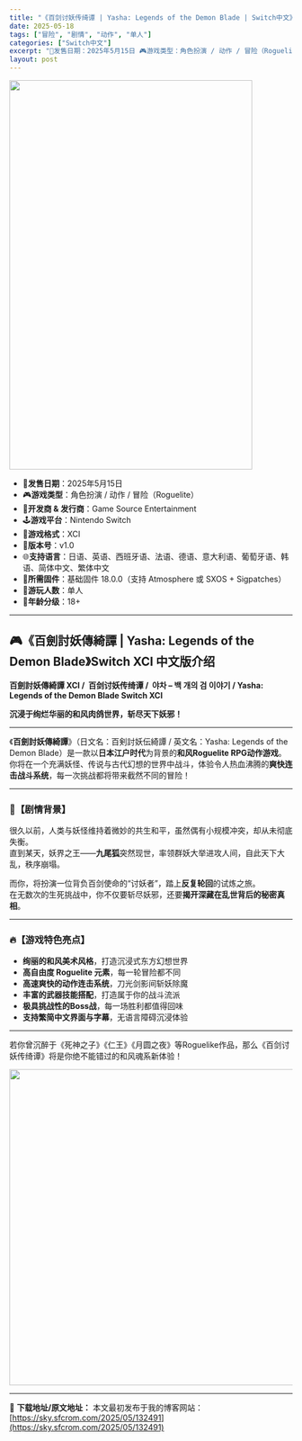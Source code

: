```yaml
---
title: "《百剑讨妖传绮谭 | Yasha: Legends of the Demon Blade | Switch中文》江户和风Roguelite动作冒险丨刀光剑影斩妖除魔"
date: 2025-05-18
tags: ["冒险", "剧情", "动作", "单人"]
categories: ["Switch中文"]
excerpt: "📅发售日期：2025年5月15日 🎮游戏类型：角色扮演 / 动作 / 冒险（Roguelite） 🏢开发商 &amp; 发行商：Game Source Entertainment 🕹️游戏平台：Nintendo Switch 💾游戏格式：XCI 🔢版本号：v1.0 🌐支持语言：日语、英语、西班牙语、&hellip;"
layout: post
---
```


<img class="aligncenter size-full wp-image-132492" src="https://sky.sfcrom.com/wp-content/uploads/2025/05/20250518080926100.webp" alt="" width="432" height="692" />
<ul>
 	<li data-start="32" data-end="59">📅<strong data-start="38" data-end="46">发售日期</strong>：2025年5月15日</li>
 	<li data-start="60" data-end="102">🎮<strong data-start="66" data-end="74">游戏类型</strong>：角色扮演 / 动作 / 冒险（Roguelite）</li>
 	<li data-start="103" data-end="150">🏢<strong data-start="109" data-end="122">开发商 &amp; 发行商</strong>：Game Source Entertainment</li>
 	<li data-start="151" data-end="184">🕹️<strong data-start="158" data-end="166">游戏平台</strong>：Nintendo Switch</li>
 	<li data-start="185" data-end="205">💾<strong data-start="191" data-end="199">游戏格式</strong>：XCI</li>
 	<li data-start="206" data-end="226">🔢<strong data-start="212" data-end="219">版本号</strong>：v1.0</li>
 	<li data-start="227" data-end="283">🌐<strong data-start="233" data-end="241">支持语言</strong>：日语、英语、西班牙语、法语、德语、意大利语、葡萄牙语、韩语、简体中文、繁体中文</li>
 	<li data-start="284" data-end="347">🔧<strong data-start="290" data-end="298">所需固件</strong>：基础固件 18.0.0（支持 Atmosphere 或 SXOS + Sigpatches）</li>
 	<li data-start="348" data-end="367">👥<strong data-start="354" data-end="362">游玩人数</strong>：单人</li>
 	<li data-start="368" data-end="392">🔞<strong data-start="374" data-end="382">年龄分级</strong>：18+</li>
</ul>

<hr class="" data-start="394" data-end="397" />

<h2 class="" data-start="399" data-end="465">🎮《百劍討妖傳綺譚 | Yasha: Legends of the Demon Blade》Switch XCI 中文版介绍</h2>
<strong>百劍討妖傳綺譚 XCI /  百剑讨妖传绮谭 /  야차 – 백 개의 검 이야기 / Yasha: Legends of the Demon Blade Switch XCI</strong>
<p class="" data-start="467" data-end="493"><strong data-start="467" data-end="493">沉浸于绚烂华丽的和风肉鸽世界，斩尽天下妖邪！</strong></p>


<hr class="" data-start="495" data-end="498" />
<p class="" data-start="500" data-end="674">《<strong data-start="501" data-end="512">百劍討妖傳綺譚</strong>》（日文名：百剣討妖伝綺譚 / 英文名：Yasha: Legends of the Demon Blade）是一款以<strong data-start="570" data-end="580">日本江户时代</strong>为背景的<strong data-start="584" data-end="607">和风Roguelite RPG动作游戏</strong>。<br data-start="608" data-end="611" />你将在一个充满妖怪、传说与古代幻想的世界中战斗，体验令人热血沸腾的<strong data-start="644" data-end="656">爽快连击战斗系统</strong>，每一次挑战都将带来截然不同的冒险！</p>


<hr class="" data-start="676" data-end="679" />

<h3 class="" data-start="681" data-end="693">🌸【剧情背景】</h3>
<p class="" data-start="695" data-end="783">很久以前，人类与妖怪维持着微妙的共生和平，虽然偶有小规模冲突，却从未彻底失衡。<br data-start="734" data-end="737" />直到某天，妖界之王——<strong data-start="748" data-end="755">九尾狐</strong>突然现世，率领群妖大举进攻人间，自此天下大乱，秩序崩塌。</p>
<p class="" data-start="785" data-end="866">而你，将扮演一位背负百剑使命的“讨妖者”，踏上<strong data-start="808" data-end="816">反复轮回</strong>的试炼之旅。<br data-start="822" data-end="825" />在无数次的生死挑战中，你不仅要斩尽妖邪，还要<strong data-start="847" data-end="865">揭开深藏在乱世背后的秘密真相</strong>。</p>


<hr class="" data-start="868" data-end="871" />

<h3 class="" data-start="873" data-end="887">🔥【游戏特色亮点】</h3>
<ul>
 	<li data-start="891" data-end="918"><strong data-start="891" data-end="904">绚丽的和风美术风格</strong>，打造沉浸式东方幻想世界</li>
 	<li data-start="921" data-end="953"><strong data-start="921" data-end="942">高自由度 Roguelite 元素</strong>，每一轮冒险都不同</li>
 	<li data-start="956" data-end="983"><strong data-start="956" data-end="971">高速爽快的动作连击系统</strong>，刀光剑影间斩妖除魔</li>
 	<li data-start="986" data-end="1012"><strong data-start="986" data-end="999">丰富的武器技能搭配</strong>，打造属于你的战斗流派</li>
 	<li data-start="1015" data-end="1043"><strong data-start="1015" data-end="1030">极具挑战性的Boss战</strong>，每一场胜利都值得回味</li>
 	<li data-start="1046" data-end="1071"><strong data-start="1046" data-end="1061">支持繁简中文界面与字幕</strong>，无语言障碍沉浸体验</li>
</ul>

<hr class="" data-start="1073" data-end="1076" />
<p class="" data-start="1078" data-end="1141">若你曾沉醉于《死神之子》《仁王》《月圆之夜》等Roguelike作品，那么《百剑讨妖传绮谭》将是你绝不能错过的和风魂系新体验！</p>
<img class="aligncenter size-full wp-image-132493" src="https://sky.sfcrom.com/wp-content/uploads/2025/05/2025051808092776.webp" alt="" width="1000" height="562" />

---
📖 **下载地址/原文地址：** 本文最初发布于我的博客网站：[https://sky.sfcrom.com/2025/05/132491](https://sky.sfcrom.com/2025/05/132491)
